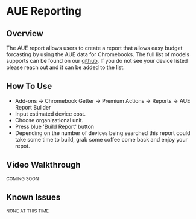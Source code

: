 # AUE Reporting

## Overview

The AUE report allows users to create a report that allows easy budget forcasting by using the AUE data for Chromebooks. The full list of models supports can be found on our [github](https://github.com/admin-remix/Chromebooks-EOY-05-2019/blob/master/EOY%20Chrombooks.csv). If you do not see your device listed please reach out and it can be added to the list. 

## How To Use

* Add-ons -> Chromebook Getter -> Premium Actions -> Reports -> AUE Report Builder
* Input estimated device cost. 
* Choose organizational unit. 
* Press blue 'Build Report' button
* Depending on the number of devices being searched this report could take some time to build, grab some coffee come back and enjoy your repot. 


## Video Walkthrough

<sup>COMING SOON</sup>

## Known Issues

<sup>NONE AT THIS TIME</sup>
